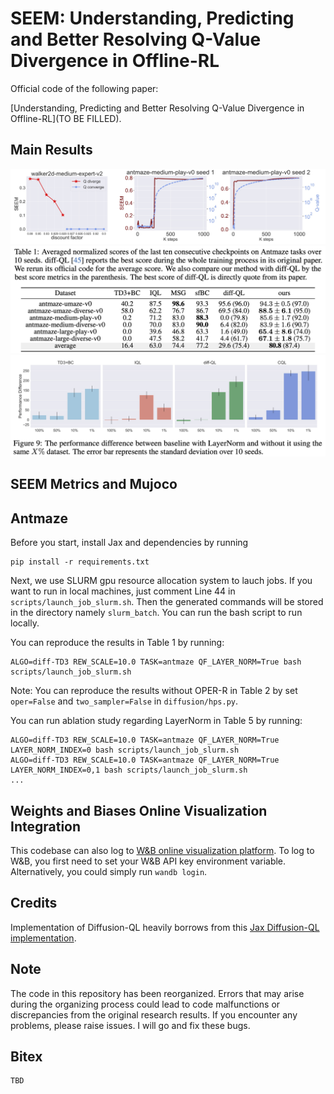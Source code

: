 # SEEM: Understanding, Predicting and Better Resolving Q-Value Divergence in Offline-RL

Official code of the following paper:

[Understanding, Predicting and Better Resolving Q-Value Divergence in Offline-RL](TO BE FILLED).

## Main Results
![Alt text](images/seem-surge.jpg)
![Alt text](images/antmaze.jpg)
![Alt text](images/mujoco.jpg)

## SEEM Metrics and Mujoco

## Antmaze
Before you start, install Jax and dependencies by running
```
pip install -r requirements.txt
```
Next, we use SLURM gpu resource allocation system to lauch jobs. If you want to run in local machines, just comment Line 44 in `scripts/launch_job_slurm.sh`. Then the generated commands will be stored in the directory namely `slurm_batch`. You can run the bash script to run locally.

You can reproduce the results in Table 1 by running:
```
ALGO=diff-TD3 REW_SCALE=10.0 TASK=antmaze QF_LAYER_NORM=True bash scripts/launch_job_slurm.sh
```
Note: You can reproduce the results without OPER-R in Table 2 by set `oper=False` and `two_sampler=False` in `diffusion/hps.py`.

You can run ablation study regarding LayerNorm in Table 5 by running:
```
ALGO=diff-TD3 REW_SCALE=10.0 TASK=antmaze QF_LAYER_NORM=True LAYER_NORM_INDEX=0 bash scripts/launch_job_slurm.sh
ALGO=diff-TD3 REW_SCALE=10.0 TASK=antmaze QF_LAYER_NORM=True LAYER_NORM_INDEX=0,1 bash scripts/launch_job_slurm.sh
...
```


## Weights and Biases Online Visualization Integration
This codebase can also log to [W&B online visualization platform](https://wandb.ai/site). To log to W&B, you first need to set your W&B API key environment variable.
Alternatively, you could simply run `wandb login`.

## Credits
Implementation of Diffusion-QL heavily borrows from this [Jax Diffusion-QL implementation](https://github.com/sail-sg/edp/blob/main/README.md).


## Note
The code in this repository has been reorganized. Errors that may arise during the organizing process could lead to code malfunctions or discrepancies from the original research results. If you encounter any problems, please raise issues. I will go and fix these bugs.

## Bitex
```
TBD
```